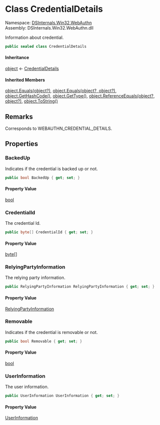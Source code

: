 # <a id="DSInternals_Win32_WebAuthn_CredentialDetails"></a> Class CredentialDetails

Namespace: [DSInternals.Win32.WebAuthn](DSInternals.Win32.WebAuthn.md)  
Assembly: DSInternals.Win32.WebAuthn.dll  

Information about credential.

```csharp
public sealed class CredentialDetails
```

#### Inheritance

[object](https://learn.microsoft.com/dotnet/api/system.object) ← 
[CredentialDetails](DSInternals.Win32.WebAuthn.CredentialDetails.md)

#### Inherited Members

[object.Equals\(object?\)](https://learn.microsoft.com/dotnet/api/system.object.equals\#system\-object\-equals\(system\-object\)), 
[object.Equals\(object?, object?\)](https://learn.microsoft.com/dotnet/api/system.object.equals\#system\-object\-equals\(system\-object\-system\-object\)), 
[object.GetHashCode\(\)](https://learn.microsoft.com/dotnet/api/system.object.gethashcode), 
[object.GetType\(\)](https://learn.microsoft.com/dotnet/api/system.object.gettype), 
[object.ReferenceEquals\(object?, object?\)](https://learn.microsoft.com/dotnet/api/system.object.referenceequals), 
[object.ToString\(\)](https://learn.microsoft.com/dotnet/api/system.object.tostring)

## Remarks

Corresponds to WEBAUTHN_CREDENTIAL_DETAILS.

## Properties

### <a id="DSInternals_Win32_WebAuthn_CredentialDetails_BackedUp"></a> BackedUp

Indicates if the credential is backed up or not.

```csharp
public bool BackedUp { get; set; }
```

#### Property Value

 [bool](https://learn.microsoft.com/dotnet/api/system.boolean)

### <a id="DSInternals_Win32_WebAuthn_CredentialDetails_CredentialId"></a> CredentialId

The credential Id.

```csharp
public byte[] CredentialId { get; set; }
```

#### Property Value

 [byte](https://learn.microsoft.com/dotnet/api/system.byte)\[\]

### <a id="DSInternals_Win32_WebAuthn_CredentialDetails_RelyingPartyInformation"></a> RelyingPartyInformation

The relying party information.

```csharp
public RelyingPartyInformation RelyingPartyInformation { get; set; }
```

#### Property Value

 [RelyingPartyInformation](DSInternals.Win32.WebAuthn.RelyingPartyInformation.md)

### <a id="DSInternals_Win32_WebAuthn_CredentialDetails_Removable"></a> Removable

Indicates if the credential is removable or not.

```csharp
public bool Removable { get; set; }
```

#### Property Value

 [bool](https://learn.microsoft.com/dotnet/api/system.boolean)

### <a id="DSInternals_Win32_WebAuthn_CredentialDetails_UserInformation"></a> UserInformation

The user information.

```csharp
public UserInformation UserInformation { get; set; }
```

#### Property Value

 [UserInformation](DSInternals.Win32.WebAuthn.UserInformation.md)

